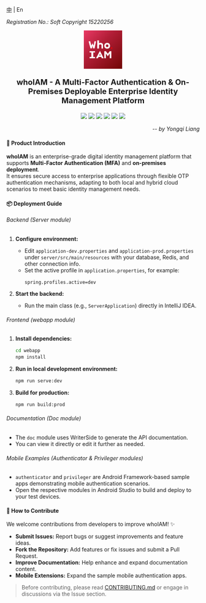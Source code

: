 [中](../README.md) | En

_Registration No.: Soft Copyright 15220256_

<div style="text-align: center;">
    <img src="../logo.png" alt="Logo" style="width: 100px; height: auto;">
    <p style="font-size: 20px;font-weight: bold">whoIAM - A Multi-Factor Authentication & On-Premises Deployable Enterprise Identity Management Platform</p>
    <p align="center">
      <img src="https://img.shields.io/badge/Spring-6DB33F?style=for-the-badge&logo=spring&logoColor=white" />
      <img src="https://img.shields.io/badge/Java-ED8B00?style=for-the-badge&logo=java&logoColor=white" />
      <img src="https://img.shields.io/badge/Vue.js-35495E?style=for-the-badge&logo=vuedotjs&logoColor=4FC08D" />
      <img src="https://img.shields.io/badge/MySQL-4479A1?style=for-the-badge&logo=mysql&logoColor=white" />
      <img src="https://img.shields.io/badge/Redis-DC382D?style=for-the-badge&logo=redis&logoColor=white" />
      <img src="https://img.shields.io/badge/Android-3DDC84?style=for-the-badge&logo=android&logoColor=white" />
    </p>
</div>
<div style="text-align: right;">
	<i>
        -- by Yongqi Liang
    </i>
</div>


#### 📖 Product Introduction

**whoIAM** is an enterprise-grade digital identity management platform that supports **Multi-Factor Authentication (MFA)** and **on-premises deployment**.  
It ensures secure access to enterprise applications through flexible OTP authentication mechanisms, adapting to both local and hybrid cloud scenarios to meet basic identity management needs.

#### 📦 Deployment Guide

###### Backend (Server module)

1. **Configure environment:**
   - Edit `application-dev.properties` and `application-prod.properties` under `server/src/main/resources` with your database, Redis, and other connection info.
   - Set the active profile in `application.properties`, for example:
     ```properties
     spring.profiles.active=dev
     ```

2. **Start the backend:**
   - Run the main class (e.g., `ServerApplication`) directly in IntelliJ IDEA.

###### Frontend (webapp module)

1. **Install dependencies:**
   ```bash
   cd webapp
   npm install

2. **Run in local development environment:**

   ```bash
   npm run serve:dev
   ```

3. **Build for production:**

   ```bash
   npm run build:prod
   ```

###### Documentation (Doc module)

- The `doc` module uses WriterSide to generate the API documentation.
- You can view it directly or edit it further as needed.

###### Mobile Examples (Authenticator & Privileger modules)

- `authenticator` and `privileger` are Android Framework-based sample apps demonstrating mobile authentication scenarios.
- Open the respective modules in Android Studio to build and deploy to your test devices.

#### 🤝 How to Contribute

We welcome contributions from developers to improve whoIAM! ✨

- **Submit Issues:** Report bugs or suggest improvements and feature ideas.
- **Fork the Repository:** Add features or fix issues and submit a Pull Request.
- **Improve Documentation:** Help enhance and expand documentation content.
- **Mobile Extensions:** Expand the sample mobile authentication apps.

> Before contributing, please read [CONTRIBUTING.md](./CONTRIBUTING.md) or engage in discussions via the Issue section.




